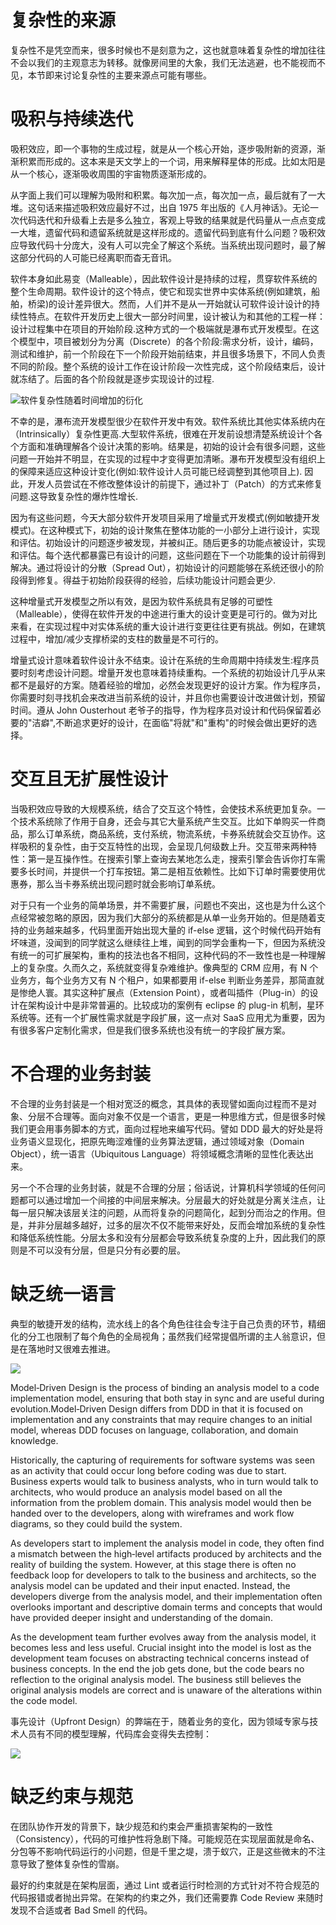 # 复杂性的来源

复杂性不是凭空而来，很多时候也不是刻意为之，这也就意味着复杂性的增加往往不会以我们的主观意志为转移。就像房间里的大象，我们无法逃避，也不能视而不见，本节即来讨论复杂性的主要来源点可能有哪些。

# 吸积与持续迭代

吸积效应，即一个事物的生成过程，就是从一个核心开始，逐步吸附新的资源，渐渐积累而形成的。这本来是天文学上的一个词，用来解释星体的形成。比如太阳是从一个核心，逐渐吸收周围的宇宙物质逐渐形成的。

从字面上我们可以理解为吸附和积累。每次加一点，每次加一点，最后就有了一大堆。这句话来描述吸积效应最好不过，出自 1975 年出版的《人月神话》。无论一次代码迭代和升级看上去是多么独立，客观上导致的结果就是代码量从一点点变成一大堆，遗留代码和遗留系统就是这样形成的。遗留代码到底有什么问题？吸积效应导致代码十分庞大，没有人可以完全了解这个系统。当系统出现问题时，最了解这部分代码的人可能已经离职而杳无音讯。

软件本身如此易变（Malleable），因此软件设计是持续的过程，贯穿软件系统的整个生命周期。软件设计的这个特点，使它和现实世界中实体系统(例如建筑，船舶，桥梁)的设计差异很大。然而，人们并不是从一开始就认可软件设计设计的持续性特点。在软件开发历史上很大一部分时间里，设计被认为和其他的工程一样：设计过程集中在项目的开始阶段.这种方式的一个极端就是瀑布式开发模型。在这个模型中，项目被划分为分离（Discrete）的各个阶段:需求分析，设计，编码，测试和维护，前一个阶段在下一个阶段开始前结束，并且很多场景下，不同人负责不同的阶段。整个系统的设计工作在设计阶段一次性完成，这个阶段结束后，设计就冻结了。后面的各个阶段就是逐步实现设计的过程.

![软件复杂性随着时间增加的衍化](https://i.postimg.cc/YSt6fs1h/image.png)

不幸的是，瀑布流开发模型很少在软件开发中有效。软件系统比其他实体系统内在（Intrinsically）复杂性更高.大型软件系统，很难在开发前设想清楚系统设计个各个方面和准确理解各个设计决策的影响。结果是，初始的设计会有很多问题，这些问题一开始并不明显，在实现的过程中才变得更加清晰。瀑布开发模型没有组织上的保障来适应这种设计变化(例如:软件设计人员可能已经调整到其他项目上). 因此，开发人员尝试在不修改整体设计的前提下，通过补丁（Patch）的方式来修复问题.这导致复杂性的爆炸性增长.

因为有这些问题，今天大部分软件开发项目采用了增量式开发模式(例如敏捷开发模式)。在这种模式下，初始的设计聚焦在整体功能的一小部分上进行设计，实现和评估。初始设计的问题逐步被发现，并被纠正。随后更多的功能点被设计，实现和评估。每个迭代都暴露已有设计的问题，这些问题在下一个功能集的设计前得到解决。通过将设计的分散（Spread Out），初始设计的问题能够在系统还很小的阶段得到修复。得益于初始阶段获得的经验，后续功能设计问题会更少.

这种增量式开发模型之所以有效，是因为软件系统具有足够的可塑性（Malleable），使得在软件开发的中途进行重大的设计变更是可行的。做为对比来看，在实现过程中对实体系统的重大设计进行变更往往更有挑战。例如，在建筑过程中，增加/减少支撑桥梁的支柱的数量是不可行的。

增量式设计意味着软件设计永不结束。设计在系统的生命周期中持续发生:程序员要时刻考虑设计问题。增量开发也意味着持续重构。一个系统的初始设计几乎从来都不是最好的方案。随着经验的增加，必然会发现更好的设计方案。作为程序员，你需要时刻寻找机会来改进当前系统的设计，并且你也需要设计改进做计划，预留时间。遵从 John Ousterhout 老爷子的指导，作为程序员对设计和代码保留着必要的"洁癖",不断追求更好的设计，在面临"将就"和"重构"的时候会做出更好的选择。

# 交互且无扩展性设计

当吸积效应导致的大规模系统，结合了交互这个特性，会使技术系统更加复杂。一个技术系统除了作用于自身，还会与其它大量系统产生交互。比如下单购买一件商品，那么订单系统，商品系统，支付系统，物流系统，卡券系统就会交互协作。这样吸积的复杂性，由于交互特性的出现，会呈现几何级数上升。交互带来两种特性：第一是互操作性。在搜索引擎上查询去某地怎么走，搜索引擎会告诉你打车需要多长时间，并提供一个打车按钮。第二是相互依赖性。比如下订单时需要使用优惠券，那么当卡券系统出现问题时就会影响订单系统。

对于只有一个业务的简单场景，并不需要扩展，问题也不突出，这也是为什么这个点经常被忽略的原因，因为我们大部分的系统都是从单一业务开始的。但是随着支持的业务越来越多，代码里面开始出现大量的 if-else 逻辑，这个时候代码开始有坏味道，没闻到的同学就这么继续往上堆，闻到的同学会重构一下，但因为系统没有统一的可扩展架构，重构的技法也各不相同，这种代码的不一致性也是一种理解上的复杂度。久而久之，系统就变得复杂难维护。像典型的 CRM 应用，有 N 个业务方，每个业务方又有 N 个租户，如果都要用 if-else 判断业务差异，那简直就是惨绝人寰。其实这种扩展点（Extension Point），或者叫插件（Plug-in）的设计在架构设计中是非常普遍的。比较成功的案例有 eclipse 的 plug-in 机制，星环系统等。还有一个扩展性需求就是字段扩展，这一点对 SaaS 应用尤为重要，因为有很多客户定制化需求，但是我们很多系统也没有统一的字段扩展方案。

# 不合理的业务封装

不合理的业务封装是一个相对宽泛的概念，其具体的表现譬如面向过程而不是对象、分层不合理等。面向对象不仅是一个语言，更是一种思维方式，但是很多时候我们更会用事务脚本的方式，面向过程地来编写代码。譬如 DDD 最大的好处是将业务语义显现化，把原先晦涩难懂的业务算法逻辑，通过领域对象（Domain Object），统一语言（Ubiquitous Language）将领域概念清晰的显性化表达出来。

另一个不合理的业务封装，就是不合理的分层；俗话说，计算机科学领域的任何问题都可以通过增加一个间接的中间层来解决。分层最大的好处就是分离关注点，让每一层只解决该层关注的问题，从而将复杂的问题简化，起到分而治之的作用。但是，并非分层越多越好，过多的层次不仅不能带来好处，反而会增加系统的复杂性和降低系统性能。分层太多和没有分层都会导致系统复杂度的上升，因此我们的原则是不可以没有分层，但是只分有必要的层。

# 缺乏统一语言

典型的敏捷开发的结构，流水线上的各个角色往往会专注于自己负责的环节，精细化的分工也限制了每个角色的全局视角；虽然我们经常提倡所谓的主人翁意识，但是在落地时又很难去推进。

![](https://i.postimg.cc/QNKPFZmf/image.png)

Model‐Driven Design is the process of binding an analysis model to a code implementation model, ensuring that both stay in sync and are useful during evolution.Model‐Driven Design differs from DDD in that it is focused on implementation and any constraints that may require changes to an initial model, whereas DDD focuses on language, collaboration, and domain knowledge.

Historically, the capturing of requirements for software systems was seen as an activity that could occur long before coding was due to start. Business experts would talk to business analysts, who in turn would talk to architects, who would produce an analysis model based on all the information from the problem domain. This analysis model would then be handed over to the developers, along with wireframes and work flow diagrams, so they could build the system.

As developers start to implement the analysis model in code, they often find a mismatch between the high‐level artifacts produced by architects and the reality of building the system. However, at this stage there is often no feedback loop for developers to talk to the business and architects, so the analysis model can be updated and their input enacted. Instead, the developers diverge from the analysis model, and their implementation often overlooks important and descriptive domain terms and concepts that would have provided deeper insight and understanding of the domain.

As the development team further evolves away from the analysis model, it becomes less and less useful. Crucial insight into the model is lost as the development team focuses on abstracting technical concerns instead of business concepts. In the end the job gets done, but the code bears no reflection to the original analysis model. The business still believes the original analysis models are correct and is unaware of the alterations within the code model.

事先设计（Upfront Design）的弊端在于，随着业务的变化，因为领域专家与技术人员有不同的模型理解，代码库会变得失去控制：

![](https://i.postimg.cc/pr4nn0Bc/image.png)

# 缺乏约束与规范

在团队协作开发的背景下，缺少规范和约束会严重损害架构的一致性（Consistency），代码的可维护性将急剧下降。可能规范在实现层面就是命名、分包等不影响代码运行的小问题，但是千里之堤，溃于蚁穴，正是这些微末的不注意导致了整体复杂性的雪崩。

最好的约束就是在架构层面，通过 Lint 或者运行时检测的方式针对不符合规范的代码报错或者抛出异常。在架构的约束之外，我们还需要靠 Code Review 来随时发现不合适或者 Bad Smell 的代码。
